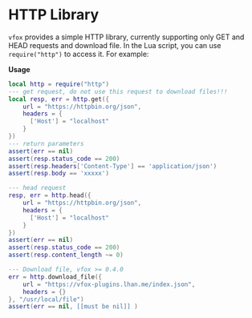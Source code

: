 # HTTP Library

`vfox` provides a simple HTTP library, currently supporting only GET and HEAD requests and download file. In the Lua script, you can
use `require("http")` to access it. For example:

**Usage**

```lua
local http = require("http")
--- get request, do not use this request to download files!!!
local resp, err = http.get({
    url = "https://httpbin.org/json",
    headers = {
      ['Host'] = "localhost"
    }
})
--- return parameters
assert(err == nil)
assert(resp.status_code == 200)
assert(resp.headers['Content-Type'] == 'application/json')
assert(resp.body == 'xxxxx')

--- head request
resp, err = http.head({
    url = "https://httpbin.org/json",
    headers = {
      ['Host'] = "localhost"
    }
})
assert(err == nil)
assert(resp.status_code == 200)
assert(resp.content_length ~= 0)

--- Download file, vfox >= 0.4.0
err = http.download_file({
    url = "https://vfox-plugins.lhan.me/index.json",
    headers = {}
}, "/usr/local/file")
assert(err == nil, [[must be nil]] )

```
